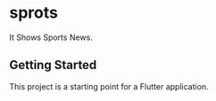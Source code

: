 # sprots

It Shows Sports News.

## Getting Started

This project is a starting point for a Flutter application.
